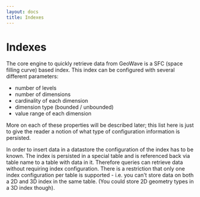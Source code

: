 ```yaml
---
layout: docs
title: Indexes
---
```


# Indexes

The core engine to quickly retrieve data from GeoWave is a SFC (space filling curve) based index.  This index can be configured with several different parameters: 

 * number of levels
 * number of dimensions
 * cardinality of each dimension
 * dimension type (bounded / unbounded)
 * value range of each dimension
 
More on each of these properties will be described later; this list here is just to give the reader a notion of what type of configuration information is persisted.


In order to insert data in a datastore the configuration of the index has to be known.  The index is persisted in a special table and is referenced back via table name to a table with data in it.  Therefore queries can retrieve data without requiring index configuration.  There is a restriction that only one index configuration per table is supported - i.e. you can't store data on both a 2D and 3D index in the same table.  (You could store 2D geometry types in a 3D index though).
